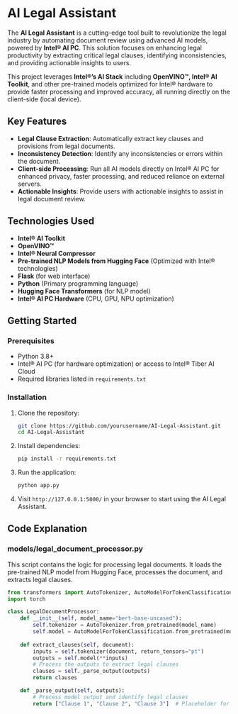 # AI Legal Assistant

The **AI Legal Assistant** is a cutting-edge tool built to revolutionize the legal industry by automating document review using advanced AI models, powered by **Intel® AI PC**. This solution focuses on enhancing legal productivity by extracting critical legal clauses, identifying inconsistencies, and providing actionable insights to users.

This project leverages **Intel®’s AI Stack** including **OpenVINO™, Intel® AI Toolkit**, and other pre-trained models optimized for Intel® hardware to provide faster processing and improved accuracy, all running directly on the client-side (local device).

## Key Features
- **Legal Clause Extraction**: Automatically extract key clauses and provisions from legal documents.
- **Inconsistency Detection**: Identify any inconsistencies or errors within the document.
- **Client-side Processing**: Run all AI models directly on Intel® AI PC for enhanced privacy, faster processing, and reduced reliance on external servers.
- **Actionable Insights**: Provide users with actionable insights to assist in legal document review.

## Technologies Used
- **Intel® AI Toolkit**
- **OpenVINO™**
- **Intel® Neural Compressor**
- **Pre-trained NLP Models from Hugging Face** (Optimized with Intel® technologies)
- **Flask** (for web interface)
- **Python** (Primary programming language)
- **Hugging Face Transformers** (for NLP model)
- **Intel® AI PC Hardware** (CPU, GPU, NPU optimization)

## Getting Started

### Prerequisites
- Python 3.8+
- Intel® AI PC (for hardware optimization) or access to Intel® Tiber AI Cloud
- Required libraries listed in `requirements.txt`

### Installation

1. Clone the repository:
    ```bash
    git clone https://github.com/yourusername/AI-Legal-Assistant.git
    cd AI-Legal-Assistant
    ```

2. Install dependencies:
    ```bash
    pip install -r requirements.txt
    ```

3. Run the application:
    ```bash
    python app.py
    ```

4. Visit `http://127.0.0.1:5000/` in your browser to start using the AI Legal Assistant.

## Code Explanation

### models/legal_document_processor.py
This script contains the logic for processing legal documents. It loads the pre-trained NLP model from Hugging Face, processes the document, and extracts legal clauses.
```python
from transformers import AutoTokenizer, AutoModelForTokenClassification
import torch

class LegalDocumentProcessor:
    def __init__(self, model_name="bert-base-uncased"):
        self.tokenizer = AutoTokenizer.from_pretrained(model_name)
        self.model = AutoModelForTokenClassification.from_pretrained(model_name)
    
    def extract_clauses(self, document):
        inputs = self.tokenizer(document, return_tensors="pt")
        outputs = self.model(**inputs)
        # Process the outputs to extract legal clauses
        clauses = self._parse_output(outputs)
        return clauses

    def _parse_output(self, outputs):
        # Process model output and identify legal clauses
        return ["Clause 1", "Clause 2", "Clause 3"]  # Placeholder for actual logic

